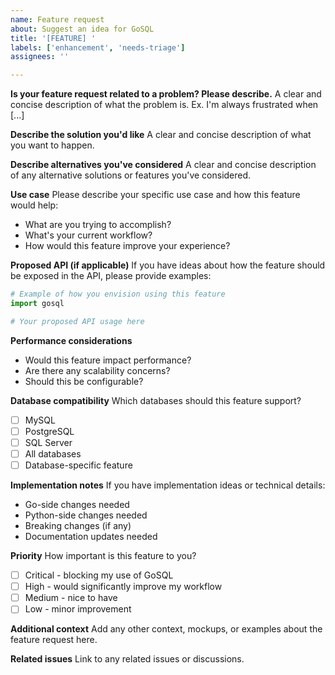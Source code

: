 ```yaml
---
name: Feature request
about: Suggest an idea for GoSQL
title: '[FEATURE] '
labels: ['enhancement', 'needs-triage']
assignees: ''

---
```


**Is your feature request related to a problem? Please describe.**
A clear and concise description of what the problem is. Ex. I'm always frustrated when [...]

**Describe the solution you'd like**
A clear and concise description of what you want to happen.

**Describe alternatives you've considered**
A clear and concise description of any alternative solutions or features you've considered.

**Use case**
Please describe your specific use case and how this feature would help:
- What are you trying to accomplish?
- What's your current workflow?
- How would this feature improve your experience?

**Proposed API (if applicable)**
If you have ideas about how the feature should be exposed in the API, please provide examples:

```python
# Example of how you envision using this feature
import gosql

# Your proposed API usage here
```

**Performance considerations**
- Would this feature impact performance?
- Are there any scalability concerns?
- Should this be configurable?

**Database compatibility**
Which databases should this feature support?
- [ ] MySQL
- [ ] PostgreSQL  
- [ ] SQL Server
- [ ] All databases
- [ ] Database-specific feature

**Implementation notes**
If you have implementation ideas or technical details:
- Go-side changes needed
- Python-side changes needed
- Breaking changes (if any)
- Documentation updates needed

**Priority**
How important is this feature to you?
- [ ] Critical - blocking my use of GoSQL
- [ ] High - would significantly improve my workflow
- [ ] Medium - nice to have
- [ ] Low - minor improvement

**Additional context**
Add any other context, mockups, or examples about the feature request here.

**Related issues**
Link to any related issues or discussions.
